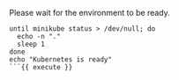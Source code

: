 Please wait for the environment to be ready.
```
until minikube status > /dev/null; do
  echo -n "."
  sleep 1
done
echo "Kubernetes is ready"
```{{ execute }}